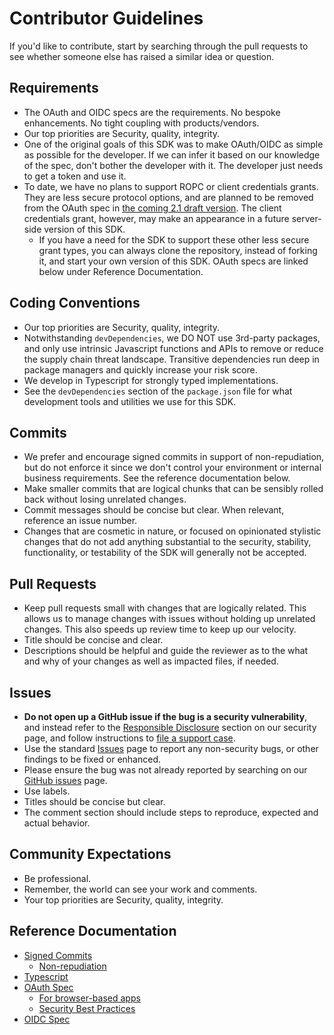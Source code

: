 # Contributor Guidelines

If you'd like to contribute, start by searching through the pull requests to see whether someone else has raised a similar idea or question.

## Requirements
- The OAuth and OIDC specs are the requirements. No bespoke enhancements. No tight coupling with products/vendors.
- Our top priorities are Security, quality, integrity.
- One of the original goals of this SDK was to make OAuth/OIDC as simple as possible for the developer. If we can infer it based on our knowledge of the spec, don't bother the developer with it. The developer just needs to get a token and use it. 
- To date, we have no plans to support ROPC or client credentials grants. They are less secure protocol options, and are planned to be removed from the OAuth spec in [the coming 2.1 draft version](https://oauth.net/2.1/). The client credentials grant, however, may make an appearance in a future server-side version of this SDK.
  - If you have a need for the SDK to support these other less secure grant types, you can always clone the repository, instead of forking it, and start your own version of this SDK. OAuth specs are linked below under Reference Documentation.

## Coding Conventions

- Our top priorities are Security, quality, integrity.
- Notwithstanding `devDependencies`, we DO NOT use 3rd-party packages, and only use intrinsic Javascript functions and APIs to remove or reduce the supply chain threat landscape. Transitive dependencies run deep in package managers and quickly increase your risk score.
- We develop in Typescript for strongly typed implementations.
- See the `devDependencies` section of the `package.json` file for what development tools and utilities we use for this SDK.

## Commits
- We prefer and encourage signed commits in support of non-repudiation, but do not enforce it since we don't control your environment or internal business requirements. See the reference documentation below.
- Make smaller commits that are logical chunks that can be sensibly rolled back without losing unrelated changes.
- Commit messages should be concise but clear. When relevant, reference an issue number.
- Changes that are cosmetic in nature, or focused on opinionated stylistic changes that do not add anything substantial to the security, stability, functionality, or testability of the SDK will generally not be accepted.

## Pull Requests
- Keep pull requests small with changes that are logically related. This allows us to manage changes with issues without holding up unrelated changes. This also speeds up review time to keep up our velocity.
- Title should be concise and clear.
- Descriptions should be helpful and guide the reviewer as to the what and why of your changes as well as impacted files, if needed.

## Issues
- **Do not open up a GitHub issue if the bug is a security vulnerability**, and instead refer to the [Responsible Disclosure](https://www.pingidentity.com/en/company/security-at-ping-identity.html) section on our security page, and follow instructions to [file a support case](https://support.pingidentity.com/s/security-vulnerability).
- Use the standard [Issues](https://github.com/pingidentity-developers-experience/ping-oidc-client-sdk/issues) page to report any non-security bugs, or other findings to be fixed or enhanced.
- Please ensure the bug was not already reported by searching on our [GitHub issues](https://github.com/pingidentity-developers-experience/ping-oidc-client-sdk/issues) page.
- Use labels.
- Titles should be concise but clear.
- The comment section should include steps to reproduce, expected and actual behavior.

## Community Expectations
- Be professional.
- Remember, the world can see your work and comments.
- Your top priorities are Security, quality, integrity.


## Reference Documentation
- [Signed Commits](https://docs.github.com/en/authentication/managing-commit-signature-verification/signing-commits)
  - [Non-repudiation](https://csrc.nist.gov/glossary/term/non_repudiation)
- [Typescript](https://www.typescriptlang.org/)
- [OAuth Spec](https://datatracker.ietf.org/doc/html/rfc6749)
  - [For browser-based apps](https://datatracker.ietf.org/doc/html/draft-ietf-oauth-browser-based-apps-07)
  - [Security Best Practices](https://datatracker.ietf.org/doc/html/draft-ietf-oauth-security-topics-16)
- [OIDC Spec](https://openid.net/specs/openid-connect-core-1_0.html)
